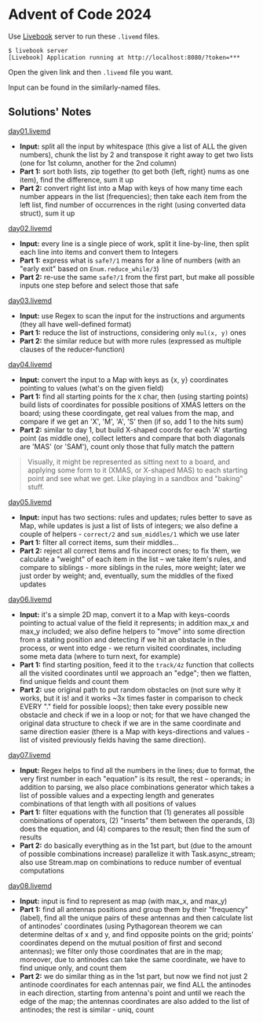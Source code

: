 # Advent of Code 2024

Use [Livebook](https://livebook.dev/) server to run these `.livemd` files.

```console
$ livebook server
[Livebook] Application running at http://localhost:8080/?token=***
```

Open the given link and then `.livemd` file you want.

Input can be found in the similarly-named files.

## Solutions' Notes

[day01.livemd](day01.livemd)

- **Input:** split all the input by whitespace (this give a list of ALL the given numbers), chunk the list by 2 and transpose it right away to get two lists (one for 1st column, another for the 2nd column)
- **Part 1:** sort both lists, zip together (to get both {left, right} nums as one item), find the difference, sum it up
- **Part 2:** convert right list into a Map with keys of how many time each number appears in the list (frequencies); then take each item from the left list, find number of occurrences in the right (using converted data struct), sum it up

[day02.livemd](day02.livemd)

- **Input:** every line is a single piece of work, split it line-by-line, then split each line into items and convert them to Integers
- **Part 1:** express what is `safe?/1` means for a line of numbers (with an "early exit" based on `Enum.reduce_while/3`)
- **Part 2:** re-use the same `safe?/1` from the first part, but make all possible inputs one step before and select those that safe

[day03.livemd](day03.livemd)

- **Input:** use Regex to scan the input for the instructions and arguments (they all have well-defined format)
- **Part 1:** reduce the list of instructions, considering only `mul(x, y)` ones
- **Part 2:** the similar reduce but with more rules (expressed as multiple clauses of the reducer-function)

[day04.livemd](day04.livemd)

- **Input:** convert the input to a Map with keys as {x, y} coordinates pointing to values (what's on the given field)
- **Part 1:** find all starting points for the `X` char, then (using starting points) build lists of coordinates for possible positions of XMAS letters on the board; using these coordingate, get real values from the map, and compare if we get an 'X', 'M', 'A', 'S' then (if so, add 1 to the hits sum)
- **Part 2:** similar to day 1, but build X-shaped coords for each 'A' starting point (as middle one), collect letters and compare that both diagonals are 'MAS' (or 'SAM'), count only those that fully match the pattern

> Visually, it might be represented as sitting next to a board, and applying some form to it (XMAS, or X-shaped MAS) to each starting point and see what we get. Like playing in a sandbox and "baking" stuff.

[day05.livemd](day05.livemd)

- **Input:** input has two sections: rules and updates; rules better to save as Map, while updates is just a list of lists of integers; we also define a couple of helpers - `correct/2` and `sum_middles/1` which we use later
- **Part 1:** filter all correct items, sum their middles...
- **Part 2:** reject all correct items and fix incorrect ones; to fix them, we calculate a "weight" of each item in the list – we take item's rules, and compare to siblings - more siblings in the rules, more weight; later we just order by weight; and, eventually, sum the middles of the fixed updates

[day06.livemd](day06.livemd)

- **Input:** it's a simple 2D map, convert it to a Map with keys-coords pointing to actual value of the field it represents; in addition max_x and max_y included; we also define helpers to "move" into some direction from a stating position and detecting if we hit an obstacle in the process, or went into edge - we return visited coordinates, including some meta data (where to turn next, for example)
- **Part 1:** find starting position, feed it to the `track/4z` function that collects all the visited coordinates until we approach an "edge"; then we flatten, find unique fields and count them
- **Part 2:** use original path to put random obstacles on (not sure why it works, but it is! and it works ~3x times faster in comparison to check EVERY "." field for possible loops); then take every possible new obstacle and check if we in a loop or not; for that we have changed the original data structure to check if we are in the same coordinate and same direction easier (there is a Map with keys-directions and values - list of visited previously fields having the same direction).

[day07.livemd](day07.livemd)

- **Input:** Regex helps to find all the numbers in the lines; due to format, the very first number in each "equation" is its result, the rest – operands; in addition to parsing, we also place combinations generator which takes a list of possible values and a expecting length and generates combinations of that length with all positions of values
- **Part 1:** filter equations with the function that (1) generates all possible combinations of operators, (2) "inserts" them between the operands, (3) does the equation, and (4) compares to the result; then find the sum of results
- **Part 2:** do basically everything as in the 1st part, but (due to the amount of possible combinations increase) parallelize it with Task.async_stream; also use Stream.map on combinations to reduce number of eventual computations

[day08.livemd](day08.livemd)

- **Input:** input is find to represent as map (with max_x, and max_y)
- **Part 1:** find all antennas positions and group them by their "frequency" (label), find all the unique pairs of these antennas and then calculate list of antinodes' coordinates (using Pythagorean theorem we can determine deltas of x and y, and find opposite points on the grid; points' coordinates depend on the mutual position of first and second antennas); we filter only those coordinates that are in the map; moreover, due to antinodes can take the same coordinate, we have to find unique only, and count them
- **Part 2:** we do similar thing as in the 1st part, but now we find not just 2 antinode coordinates for each antennas pair, we find ALL the antinodes in each direction, starting from antenna's point and until we reach the edge of the map; the antennas coordinates are also added to the list of antinodes; the rest is similar - uniq, count
